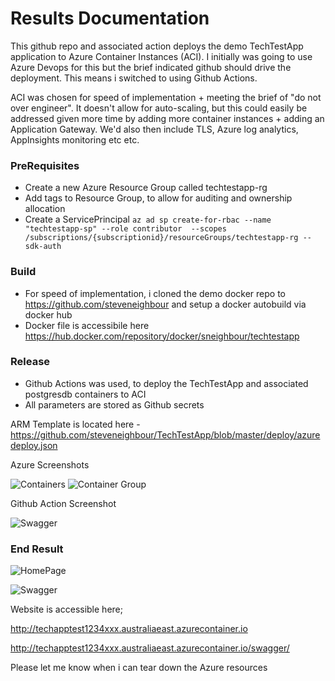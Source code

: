 # Results Documentation

This github repo and associated action deploys the demo TechTestApp application to Azure Container Instances (ACI). I initially was going to use Azure Devops for this but the brief indicated github should drive the deployment.  This means i switched to using Github Actions.

ACI was chosen for speed of implementation + meeting the brief of "do not over engineer".  It doesn't allow for auto-scaling, but this could easily be addressed given more time by adding more container instances + adding an Application Gateway.  We'd also then include TLS, Azure log analytics, AppInsights monitoring etc etc.

### PreRequisites
  - Create a new Azure Resource Group called techtestapp-rg
  - Add tags to Resource Group, to allow for auditing and ownership allocation
  - Create a ServicePrincipal
```az ad sp create-for-rbac --name "techtestapp-sp" --role contributor  --scopes /subscriptions/{subscriptionid}/resourceGroups/techtestapp-rg --sdk-auth```

### Build
  - For speed of implementation, i cloned the demo docker repo to https://github.com/steveneighbour and setup a docker autobuild via docker hub
  - Docker file is accessibile here https://hub.docker.com/repository/docker/sneighbour/techtestapp

### Release
  - Github Actions was used, to deploy the TechTestApp and associated postgresdb containers to ACI
  - All parameters are stored as Github secrets

ARM Template is located here - https://github.com/steveneighbour/TechTestApp/blob/master/deploy/azuredeploy.json

Azure Screenshots

![Containers](https://github.com/steveneighbour/TechTestApp/raw/master/deploy/containers.png)
![Container Group](https://github.com/steveneighbour/TechTestApp/raw/master/deploy/containergroup.png)

Github Action Screenshot

![Swagger](https://github.com/steveneighbour/TechTestApp/raw/master/deploy/githubaction.png)


### End Result

![HomePage](https://github.com/steveneighbour/TechTestApp/raw/master/deploy/homepage.png)


![Swagger](https://github.com/steveneighbour/TechTestApp/raw/master/deploy/swagger.png)

Website is accessible here;

http://techapptest1234xxx.australiaeast.azurecontainer.io

http://techapptest1234xxx.australiaeast.azurecontainer.io/swagger/

Please let me know when i can tear down the Azure resources
